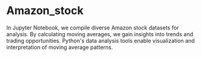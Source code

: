 # Amazon_stock
 In Jupyter Notebook, we compile diverse Amazon stock datasets for analysis. By calculating moving averages, we gain insights into trends and trading opportunities. Python's data analysis tools enable visualization and interpretation of moving average patterns.
